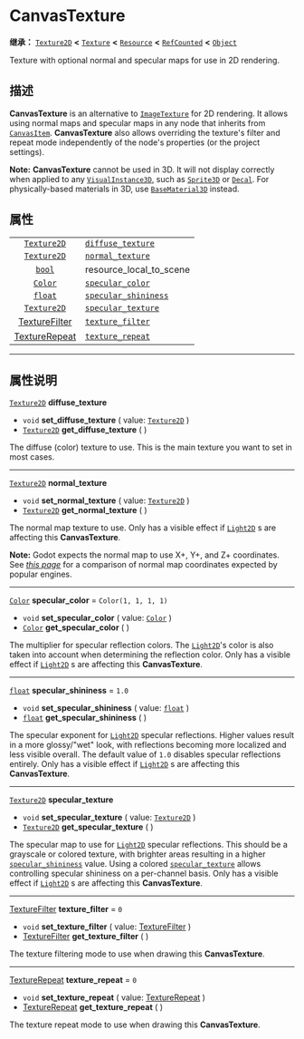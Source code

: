 <!-- ⚠ 请勿编辑本文件 ⚠ -->
<!-- 本文档使用脚本从 WeDot 引擎源码仓库生成。 -->
<!-- 生成脚本：https://github.com/WeDot-Engine/WeDot/tree/4.3/doc/tools/make_md.py； -->
<!-- 原文件：https://github.com/WeDot-Engine/WeDot/tree/4.3/doc/classes/CanvasTexture.xml。 -->

<div id="_class_canvastexture"></div>

# CanvasTexture

**继承：** [`Texture2D`](class_texture2d.md) **<** [`Texture`](class_texture.md) **<** [`Resource`](class_resource.md) **<** [`RefCounted`](class_refcounted.md) **<** [`Object`](class_object.md)

Texture with optional normal and specular maps for use in 2D rendering.

## 描述

**CanvasTexture** is an alternative to [`ImageTexture`](class_imagetexture.md) for 2D rendering. It allows using normal maps and specular maps in any node that inherits from [`CanvasItem`](class_canvasitem.md). **CanvasTexture** also allows overriding the texture's filter and repeat mode independently of the node's properties (or the project settings).

 **Note:** **CanvasTexture** cannot be used in 3D. It will not display correctly when applied to any [`VisualInstance3D`](class_visualinstance3d.md), such as [`Sprite3D`](class_sprite3d.md) or [`Decal`](class_decal.md). For physically-based materials in 3D, use [`BaseMaterial3D`](class_basematerial3d.md) instead.

## 属性

|||
|:-:|:--|
| [`Texture2D`](class_texture2d.md)               | [`diffuse_texture`](#class_canvastexture_property_diffuse_texture)       |                                                                                      |
| [`Texture2D`](class_texture2d.md)               | [`normal_texture`](#class_canvastexture_property_normal_texture)         |                                                                                      |
| [`bool`](class_bool.md)                         | resource_local_to_scene                                                  | ``false`` (overrides [`Resource`](#class_resource_property_resource_local_to_scene)) |
| [`Color`](class_color.md)                       | [`specular_color`](#class_canvastexture_property_specular_color)         | ``Color(1, 1, 1, 1)``                                                                |
| [`float`](class_float.md)                       | [`specular_shininess`](#class_canvastexture_property_specular_shininess) | ``1.0``                                                                              |
| [`Texture2D`](class_texture2d.md)               | [`specular_texture`](#class_canvastexture_property_specular_texture)     |                                                                                      |
| [TextureFilter](#enum_canvasitem_texturefilter) | [`texture_filter`](#class_canvastexture_property_texture_filter)         | ``0``                                                                                |
| [TextureRepeat](#enum_canvasitem_texturerepeat) | [`texture_repeat`](#class_canvastexture_property_texture_repeat)         | ``0``                                                                                |

<!-- rst-class:: classref-section-separator -->

---

## 属性说明

<div id="_class_canvastexture_property_diffuse_texture"></div>

[`Texture2D`](class_texture2d.md) **diffuse_texture** <div id="class_canvastexture_property_diffuse_texture"></div>

- `void` **set_diffuse_texture** ( value: [`Texture2D`](class_texture2d.md) )
- [`Texture2D`](class_texture2d.md) **get_diffuse_texture** ( )

The diffuse (color) texture to use. This is the main texture you want to set in most cases.

<!-- rst-class:: classref-item-separator -->

---

<div id="_class_canvastexture_property_normal_texture"></div>

[`Texture2D`](class_texture2d.md) **normal_texture** <div id="class_canvastexture_property_normal_texture"></div>

- `void` **set_normal_texture** ( value: [`Texture2D`](class_texture2d.md) )
- [`Texture2D`](class_texture2d.md) **get_normal_texture** ( )

The normal map texture to use. Only has a visible effect if [`Light2D`](class_light2d.md) s are affecting this **CanvasTexture**.

 **Note:** Godot expects the normal map to use X+, Y+, and Z+ coordinates. See [*this page*](http://wiki.polycount.com/wiki/Normal_Map_Technical_Details#Common_Swizzle_Coordinates) for a comparison of normal map coordinates expected by popular engines.

<!-- rst-class:: classref-item-separator -->

---

<div id="_class_canvastexture_property_specular_color"></div>

[`Color`](class_color.md) **specular_color** = ``Color(1, 1, 1, 1)`` <div id="class_canvastexture_property_specular_color"></div>

- `void` **set_specular_color** ( value: [`Color`](class_color.md) )
- [`Color`](class_color.md) **get_specular_color** ( )

The multiplier for specular reflection colors. The [`Light2D`](class_light2d.md)'s color is also taken into account when determining the reflection color. Only has a visible effect if [`Light2D`](class_light2d.md) s are affecting this **CanvasTexture**.

<!-- rst-class:: classref-item-separator -->

---

<div id="_class_canvastexture_property_specular_shininess"></div>

[`float`](class_float.md) **specular_shininess** = ``1.0`` <div id="class_canvastexture_property_specular_shininess"></div>

- `void` **set_specular_shininess** ( value: [`float`](class_float.md) )
- [`float`](class_float.md) **get_specular_shininess** ( )

The specular exponent for [`Light2D`](class_light2d.md) specular reflections. Higher values result in a more glossy/"wet" look, with reflections becoming more localized and less visible overall. The default value of `1.0` disables specular reflections entirely. Only has a visible effect if [`Light2D`](class_light2d.md) s are affecting this **CanvasTexture**.

<!-- rst-class:: classref-item-separator -->

---

<div id="_class_canvastexture_property_specular_texture"></div>

[`Texture2D`](class_texture2d.md) **specular_texture** <div id="class_canvastexture_property_specular_texture"></div>

- `void` **set_specular_texture** ( value: [`Texture2D`](class_texture2d.md) )
- [`Texture2D`](class_texture2d.md) **get_specular_texture** ( )

The specular map to use for [`Light2D`](class_light2d.md) specular reflections. This should be a grayscale or colored texture, with brighter areas resulting in a higher [`specular_shininess`](#class_canvastexture_property_specular_shininess) value. Using a colored [`specular_texture`](#class_canvastexture_property_specular_texture) allows controlling specular shininess on a per-channel basis. Only has a visible effect if [`Light2D`](class_light2d.md) s are affecting this **CanvasTexture**.

<!-- rst-class:: classref-item-separator -->

---

<div id="_class_canvastexture_property_texture_filter"></div>

[TextureFilter](#enum_canvasitem_texturefilter) **texture_filter** = ``0`` <div id="class_canvastexture_property_texture_filter"></div>

- `void` **set_texture_filter** ( value: [TextureFilter](#enum_canvasitem_texturefilter) )
- [TextureFilter](#enum_canvasitem_texturefilter) **get_texture_filter** ( )

The texture filtering mode to use when drawing this **CanvasTexture**.

<!-- rst-class:: classref-item-separator -->

---

<div id="_class_canvastexture_property_texture_repeat"></div>

[TextureRepeat](#enum_canvasitem_texturerepeat) **texture_repeat** = ``0`` <div id="class_canvastexture_property_texture_repeat"></div>

- `void` **set_texture_repeat** ( value: [TextureRepeat](#enum_canvasitem_texturerepeat) )
- [TextureRepeat](#enum_canvasitem_texturerepeat) **get_texture_repeat** ( )

The texture repeat mode to use when drawing this **CanvasTexture**.

[^virtual]: 本方法通常需要用户覆盖才能生效。
[^const]: 本方法无副作用，不会修改该实例的任何成员变量。
[^vararg]: 本方法除了能接受在此处描述的参数外，还能够继续接受任意数量的参数。
[^constructor]: 本方法用于构造某个类型。
[^static]: 调用本方法无需实例，可直接使用类名进行调用。
[^operator]: 本方法描述的是使用本类型作为左操作数的有效运算符。
[^bitfield]: 这个值是由下列位标志构成位掩码的整数。
[^void]: 无返回值。
